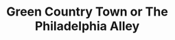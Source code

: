 ---
pid: vp30
title: Green Country Town or The Philadelphia Alley
location_transcription: City Hall
coordinates: "[-75.163481543993, 39.952401749882]"
zipcode: '11213'
gen_neighborhood: 
neighborhood: 
outside_phl: 'Brooklyn NY '
age: '23'
age_range: 20-29
instagram: 
image_file_name: vp_30.jpg
proposal_transcription: 
topic: Environment
topic_summary: 0, 0
type: Other No Form
keywords_other: green spaces, street grid
credit: 
image_labels: |-
  To celebrate
  - Green spaces
  +
  - Informal Growth (Division of Land Parcels that make the imperfect Philly Grid today)
twitter: allison__henry
facebook: 
permalink: "/monuments/vp30/"
layout: item-page
---